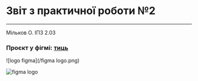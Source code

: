 # Звіт з практичної роботи №2
---
Мільков О.
ІПЗ 2.03

### Проєкт у фігмі: [тиць](https://www.figma.com/design/EmY29LExeBtgtgsyuoMWTX/%D0%BF%D1%80%D0%B0%D0%BA%D1%82%D0%B8%D1%87%D0%BD%D1%96?node-id=0-1&t=9Gan4tLdfEIhW6Wo-1)

![logo figma](/figma logo.png)

![figma logo](https://github.com/user-attachments/assets/5b0af467-e3d4-4130-baa4-132b506df18a)
